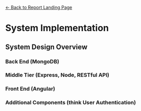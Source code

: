 [&#8592; Back to Report Landing Page](../README.md)
# System Implementation
## System Design Overview
### Back End (MongoDB) 
### Middle Tier (Express, Node, RESTful API)
### Front End (Angular)
### Additional Components (think User Authentication)